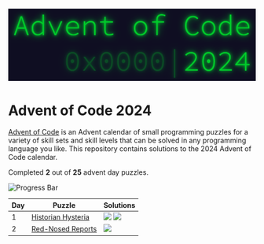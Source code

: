 <p align="center">
    <img alt="Advent of Code 2024 Logo" src="docs/img/logo.png" width=600 />
</p>

# Advent of Code 2024

[Advent of Code](https://adventofcode.com) is an Advent calendar of small programming puzzles for a variety of skill sets and skill levels that can be solved in any programming language you like. This repository contains solutions to the 2024 Advent of Code calendar.

Completed **2** out of **25** advent day puzzles.

![Progress Bar](https://progress-bar.xyz/8)

Day | Puzzle | Solutions
--- | --- | ---
1 | [Historian Hysteria](https://adventofcode.com/2024/day/1) | [![](https://img.shields.io/badge/go-00ADD8?style=for-the-badge&logo=go&logoColor=FFFFFF)](Day0x01/go/main.go) [![](https://img.shields.io/badge/rust-000000?style=for-the-badge&logo=rust&logoColor=FFFFFF)](Day0x01/rust/src/main.rs)
2 | [Red-Nosed Reports](https://adventofcode.com/2024/day/2) | [![](https://img.shields.io/badge/rust-000000?style=for-the-badge&logo=rust&logoColor=FFFFFF)](Day0x02/rust/src/main.rs)
